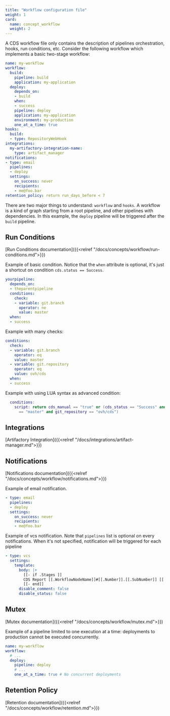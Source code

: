 ```yaml
---
title: "Workflow configuration file"
weight: 1
card: 
  name: concept_workflow
  weight: 2
---
```


A CDS workflow file only contains the description of pipelines orchestration, hooks, run conditions, etc. 
Consider the following workflow which implements a basic two-stage workflow:

```yaml
name: my-workflow
workflow:
  build:
    pipeline: build
    application: my-application
  deploy:
    depends_on:
    - build
    when:
    - success
    pipeline: deploy
    application: my-application
    environment: my-production
    one_at_a_time: true
hooks:
  build:
  - type: RepositoryWebHook
integrations:
  my-artifactory-integration-name:
    type: artifact_manager
notifications:
- type: email
  pipelines:
  - deploy
  settings:
    on_success: never
    recipients:
    - me@foo.bar
retention_policy: return run_days_before < 7
```

There are two major things to understand: `workflow` and `hooks`. A workflow is a kind of graph starting from a root pipeline, and other pipelines with dependencies. In this example, the `deploy` pipeline will be triggered after the `build` pipeline.

## Run Conditions
[Run Conditions documentation]({{<relref "/docs/concepts/workflow/run-conditions.md">}})

Example of basic condition. Notice that the `when` attribute is optional, it's just a shortcut on condition `cds.status == Success`.

```yml
yourpipeline:
  depends_on:
  - theparentpipeline
  conditions:
    check:
    - variable: git.branch
      operator: ne
      value: master
  when:
  - success
```

Example with many checks:

```yml 
conditions:
  check:
  - variable: git.branch
    operator: eq
    value: master
  - variable: git.repository
    operator: eq
    value: ovh/cds
  when:
  - success
```

Example with using LUA syntax as advanced condition:

```lua
  conditions:
    script: return cds_manual == "true" or (cds_status == "Success" and git_branch
      == "master" and git_repository == "ovh/cds")
```

## Integrations

[Artifactory Integration]({{<relref "/docs/integrations/artifact-manager.md">}})

## Notifications

[Notifications documentation]({{<relref "/docs/concepts/workflow/notifications.md">}})

Example of email notification.

```yml
- type: email
  pipelines:
  - deploy
  settings:
    on_success: never
    recipients:
    - me@foo.bar
```

Example of vcs notification. Note that `pipelines` list is optional on every notifications. When it's not specified, notification will be triggered for each pipeline

```yml
- type: vcs
  settings:
    template:
      body: |+
        [[- if .Stages ]]
        CDS Report [[.WorkflowNodeName]]#[[.Number]].[[.SubNumber]] [[ if eq .Status "Success" -]] ✔ [[ else ]][[ if eq .Status "Fail" -]] ✘ [[ else ]][[ if eq .Status "Stopped" -]] ■ [[ else ]]- [[ end ]] [[ end ]] [[ end ]]
        [[- end]]
      disable_comment: false
      disable_status: false
```

## Mutex

[Mutex documentation]({{<relref "/docs/concepts/workflow/mutex.md">}})

Example of a pipeline limited to one execution at a time: deployments to production cannot be executed concurrently.

```yml
name: my-workflow
workflow:
  # ...
  deploy:
    pipeline: deploy
    # ...
    one_at_a_time: true # No concurrent deployments
```

## Retention Policy

[Retention documentation]({{<relref "/docs/concepts/workflow/retention.md">}})
